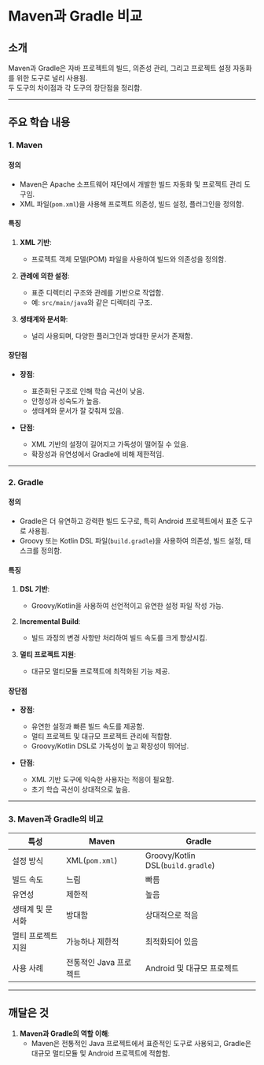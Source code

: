 # Maven과 Gradle 비교

## 소개

Maven과 Gradle은 자바 프로젝트의 빌드, 의존성 관리, 그리고 프로젝트 설정 자동화를 위한 도구로 널리 사용됨.   
두 도구의 차이점과 각 도구의 장단점을 정리함.

---

## 주요 학습 내용

### 1. Maven

#### 정의
- Maven은 Apache 소프트웨어 재단에서 개발한 빌드 자동화 및 프로젝트 관리 도구임.
- XML 파일(`pom.xml`)을 사용해 프로젝트 의존성, 빌드 설정, 플러그인을 정의함.

#### 특징
1. **XML 기반**:
   - 프로젝트 객체 모델(POM) 파일을 사용하여 빌드와 의존성을 정의함.

2. **관례에 의한 설정**:
   - 표준 디렉터리 구조와 관례를 기반으로 작업함.
   - 예: `src/main/java`와 같은 디렉터리 구조.

3. **생태계와 문서화**:
   - 널리 사용되며, 다양한 플러그인과 방대한 문서가 존재함.

#### 장단점
- **장점**:
  - 표준화된 구조로 인해 학습 곡선이 낮음.
  - 안정성과 성숙도가 높음.
  - 생태계와 문서가 잘 갖춰져 있음.

- **단점**:
  - XML 기반의 설정이 길어지고 가독성이 떨어질 수 있음.
  - 확장성과 유연성에서 Gradle에 비해 제한적임.

---

### 2. Gradle

#### 정의
- Gradle은 더 유연하고 강력한 빌드 도구로, 특히 Android 프로젝트에서 표준 도구로 사용됨.
- Groovy 또는 Kotlin DSL 파일(`build.gradle`)을 사용하여 의존성, 빌드 설정, 태스크를 정의함.

#### 특징
1. **DSL 기반**:
   - Groovy/Kotlin을 사용하여 선언적이고 유연한 설정 파일 작성 가능.

2. **Incremental Build**:
   - 빌드 과정의 변경 사항만 처리하여 빌드 속도를 크게 향상시킴.

3. **멀티 프로젝트 지원**:
   - 대규모 멀티모듈 프로젝트에 최적화된 기능 제공.

#### 장단점
- **장점**:
  - 유연한 설정과 빠른 빌드 속도를 제공함.
  - 멀티 프로젝트 및 대규모 프로젝트 관리에 적합함.
  - Groovy/Kotlin DSL로 가독성이 높고 확장성이 뛰어남.

- **단점**:
  - XML 기반 도구에 익숙한 사용자는 적응이 필요함.
  - 초기 학습 곡선이 상대적으로 높음.

---

### 3. Maven과 Gradle의 비교

| 특성                  | Maven                            | Gradle                          |
|-----------------------|----------------------------------|---------------------------------|
| 설정 방식             | XML(`pom.xml`)                  | Groovy/Kotlin DSL(`build.gradle`)|
| 빌드 속도             | 느림                             | 빠름                             |
| 유연성                | 제한적                           | 높음                             |
| 생태계 및 문서화       | 방대함                           | 상대적으로 적음                  |
| 멀티 프로젝트 지원      | 가능하나 제한적                   | 최적화되어 있음                   |
| 사용 사례             | 전통적인 Java 프로젝트           | Android 및 대규모 프로젝트       |

---

## 깨달은 것

1. **Maven과 Gradle의 역할 이해**:
   - Maven은 전통적인 Java 프로젝트에서 표준적인 도구로 사용되고, Gradle은 대규모 멀티모듈 및 Android 프로젝트에 적합함.

